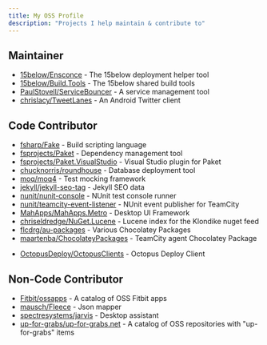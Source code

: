 ```yaml
---
title: My OSS Profile
description: "Projects I help maintain & contribute to"
---
```


## Maintainer

* [15below/Ensconce](https://github.com/15below/Ensconce/commits?author=BlythMeister) - The 15below deployment helper tool
* [15below/Build.Tools](https://github.com/15below/Build.Tools/commits?author=BlythMeister) - The 15below shared build tools
* [PaulStovell/ServiceBouncer](https://github.com/PaulStovell/ServiceBouncer/commits?author=BlythMeister) - A service management tool
* [chrislacy/TweetLanes](https://github.com/chrislacy/TweetLanes/commits?author=BlythMeister) - An Android Twitter client

## Code Contributor

* [fsharp/Fake](https://github.com/fsharp/FAKE/commits?author=BlythMeister) - Build scripting language
* [fsprojects/Paket](https://github.com/fsprojects/Paket/commits?author=BlythMeister) - Dependency management tool
* [fsprojects/Paket.VisualStudio](https://github.com/fsprojects/Paket.VisualStudio/commits?author=BlythMeister) - Visual Studio plugin for Paket
* [chucknorris/roundhouse](https://github.com/chucknorris/roundhouse/commits?author=BlythMeister) - Database deployment tool
* [moq/moq4](https://github.com/moq/moq4/commits?author=BlythMeister) - Test mocking framework
* [jekyll/jekyll-seo-tag](https://github.com/jekyll/jekyll-seo-tag/commits?author=BlythMeister) - Jekyll SEO data
* [nunit/nunit-console](https://github.com/nunit/nunit-console/commits?author=BlythMeister) - NUnit test console runner
* [nunit/teamcity-event-listener](https://github.com/nunit/teamcity-event-listener/commits?author=BlythMeister) - NUnit event publisher for TeamCity
* [MahApps/MahApps.Metro](https://github.com/MahApps/MahApps.Metro/commits?author=BlythMeister) - Desktop UI Framework
* [chriseldredge/NuGet.Lucene](https://github.com/chriseldredge/NuGet.Lucene/commits?author=BlythMeister) - Lucene index for the Klondike nuget feed
* [flcdrg/au-packages](https://github.com/flcdrg/au-packages/commits?author=BlythMeister) - Various Chocolatey Packages
* [maartenba/ChocolateyPackages](https://github.com/maartenba/ChocolateyPackages/commits?author=BlythMeister) - TeamCity agent Chocolatey Package
<!-- Unmerged PR * [StefanScherer/choco-docker-cli](https://github.com/StefanScherer/choco-docker-cli/commits?author=BlythMeister) - Docker CLI Chocolatey Package -->
* [OctopusDeploy/OctopusClients](https://github.com/OctopusDeploy/OctopusClients/commits?author=BlythMeister) - Octopus Deploy Client
<!-- Unmerged PR * [cake-build/cake](https://github.com/cake-build/cake/commits?author=BlythMeister) - Cake build -->

## Non-Code Contributor

* [Fitbit/ossapps](https://github.com/Fitbit/ossapps/commits?author=BlythMeister) - A catalog of OSS Fitbit apps
* [mausch/Fleece](https://github.com/mausch/Fleece/commits?author=BlythMeister) - Json mapper
* [spectresystems/jarvis](https://github.com/spectresystems/jarvis/commits?author=BlythMeister) - Desktop assistant
* [up-for-grabs/up-for-grabs.net](https://github.com/up-for-grabs/up-for-grabs.net/commits?author=BlythMeister) - A catalog of OSS repositories with "up-for-grabs" items
